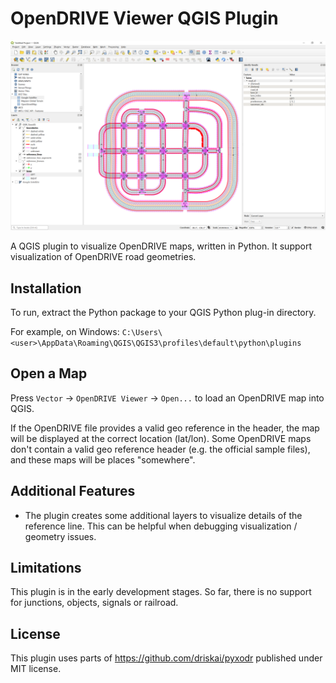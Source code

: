 # OpenDRIVE Viewer QGIS Plugin

![](img/sample-loaded-in-qgis.png)

A QGIS plugin to visualize OpenDRIVE maps, written in Python.
It support visualization of OpenDRIVE road geometries.


## Installation

To run, extract the Python package to your QGIS Python plug-in directory.

For example, on Windows:
`C:\Users\<user>\AppData\Roaming\QGIS\QGIS3\profiles\default\python\plugins`


## Open a Map

Press `Vector` -> `OpenDRIVE Viewer` -> `Open...` to load an OpenDRIVE map into QGIS.

If the OpenDRIVE file provides a valid geo reference in the header, the map will be displayed at the correct location (lat/lon).
Some OpenDRIVE maps don't contain a valid geo reference header (e.g. the official sample files), and these maps will be places "somewhere".


## Additional Features

- The plugin creates some additional layers to visualize details of the reference line. This can be helpful when debugging visualization / geometry issues.


## Limitations

This plugin is in the early development stages. So far, there is no support for junctions, objects, signals or railroad.

## License

This plugin uses parts of https://github.com/driskai/pyxodr published under MIT license.